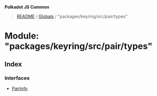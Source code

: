 **Polkadot JS Common**

> [README](../README.md) / [Globals](../globals.md) / "packages/keyring/src/pair/types"

# Module: "packages/keyring/src/pair/types"

## Index

### Interfaces

* [PairInfo](../interfaces/_packages_keyring_src_pair_types_.pairinfo.md)
